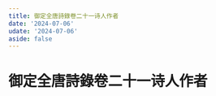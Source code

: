 ```yaml
---
title: 御定全唐詩錄卷二十一诗人作者
date: '2024-07-06'
udate: '2024-07-06'
aside: false
---
```

# 御定全唐詩錄卷二十一诗人作者

<AuthorPage :authorMap="authorMap" :chapternum="21" />

<script setup>
const chapter = '卷二十一';
import authorMap from '/data/qtsl/卷二十一/author.json'
</script>
